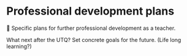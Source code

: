 # Professional development plans

 Specific plans for further professional development as a teacher.

What next after the UTQ? Set concrete goals for the future. (Life long learning?)
